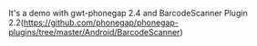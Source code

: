 It's a demo with gwt-phonegap 2.4 and BarcodeScanner Plugin 2.2(https://github.com/phonegap/phonegap-plugins/tree/master/Android/BarcodeScanner)

